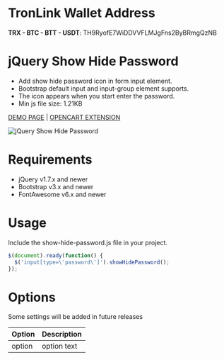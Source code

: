 # TronLink Wallet Address
**TRX - BTC - BTT - USDT**: TH9RyofE7WiDDVVFLMJgFns2ByBRmgQzNB

# jQuery Show Hide Password

- Add show hide password icon in form input element.
- Bootstrap default input and input-group element supports.
- The icon appears when you start enter the password.
- Min js file size: 1.21KB

[DEMO PAGE](https://openix.io/tr/catalog/preview?aid=22) | [OPENCART EXTENSION](https://openix.io/en/opencart-show-hide-password)

![jQuery Show Hide Password](screenshot.jpg)

# Requirements

- jQuery v1.7.x and newer
- Bootstrap v3.x and newer
- FontAwesome v6.x and newer

# Usage

Include the show-hide-password.js file in your project.

```javascript
$(document).ready(function() {
  $('input[type=\'password\']').showHidePassword();
});
```

# Options

Some settings will be added in future releases

Option | Description
---|---
option | option text

